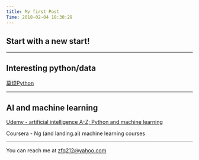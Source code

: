 ```yaml
---
title: My first Post
Time: 2018-02-04 18:30:29
---
```


## Start with a new start!

---
## Interesting python/data

[莫烦Python](https://morvanzhou.github.io/)


---
## AI and machine learning 

[Udemy - artificial intelligence A-Z; Python and machine learning](https://www.udemy.com/home/my-courses/learning/)

Coursera - Ng (and landing.ai) machine learning courses



---
You can reach me at zfq212@yahoo.com
